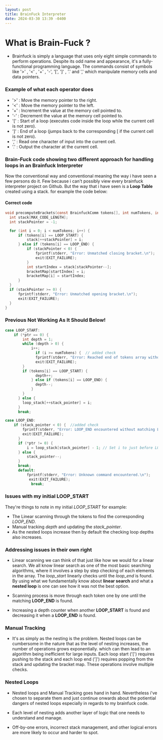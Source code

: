 ```yaml
---
layout: post
title: BrainFuck Interpreter
date: 2024-03-30 13:39 -0400
---
```


# What is Brain-Fuck ?

  - Brainfuck is simply a language that uses only eight simple commands to perform operations. Despite its odd name and appearance, it's a fully-functional programming language. The commands consist of symbols like '>' , '<' , '+' , '-',  '[', ']' , '.' and ',' which manipulate memory cells and data pointers.

### Example of what each operator does
  - '>' : Move the memory pointer to the right.
  - '<' : Move the memory pointer to the left.
  - '+' : Increment the value at the memory cell pointed to.
  - '-' : Decrement the value at the memory cell pointed to.
  - '[' : Start of a loop (executes code inside the loop while the current cell is not zero).
  - ']' : End of a loop (jumps back to the corresponding [ if the current cell is not zero).
  - ',' : Read one character of input into the current cell.
  - '.' : Output the character at the current cell.

### Brain-Fuck code showing two different approach for handling loops in an Brainfuck Interpreter
  Now the conventional way and conventional meaning the way i have seen a few persons do it. Few because i can't possibly view every brainfuck interpreter project on Github. But the way that i have seen is a **Loop Table** created using a stack. for example the code below:

  #### Correct code
  ```c
  void precomputeBrackets(const BrainfuckComm tokens[], int numTokens, int bracketMap[]) {
	int stack[MAX_CODE_LENGTH];
	int stackPointer = -1;

	for (int i = 0; i < numTokens; i++) {
		if (tokens[i] == LOOP_START) {
			stack[++stackPointer] = i;
		} else if (tokens[i] == LOOP_END) {
			if (stackPointer < 0) {
				fprintf(stderr, "Error: Unmatched closing bracket.\n");
				exit(EXIT_FAILURE);
			}
			int startIndex = stack[stackPointer--];
			bracketMap[startIndex] = i;
			bracketMap[i] = startIndex;
		}
	}
	if (stackPointer >= 0) {
		fprintf(stderr, "Error: Unmatched opening bracket.\n");
		exit(EXIT_FAILURE);
	}
}
```
  ### Previous Not Working As It Should Below!
  ```c
  case LOOP_START:
	  if (*ptr == 0) {
		  int depth = 1;
		  while (depth > 0) {
			  i++;
				if (i >= numTokens) {  // added check
				fprintf(stderr, "Error: Reached end of tokens array without finding matching LOOP_END.\n");
				exit(EXIT_FAILURE);
		  }
		  if (tokens[i] == LOOP_START) {
				depth++;
			  } else if (tokens[i] == LOOP_END) {
				depth--;
			  }
		  }
		} else {
		  loop_stack[++stack_pointer] = i;
		}
		break;
```

```c
case LOOP_END:
	if (stack_pointer < 0) {  //added check
		fprintf(stderr, "Error: LOOP_END encountered without matching LOOP_START.\n");
		exit(EXIT_FAILURE);
	  }
	  if (*ptr != 0) {
		  i = loop_stack[stack_pointer] - 1; // Set i to just before LOOP_START to re-evaluate the loop
	  } else {
		  stack_pointer--;
	  }
	  break;
	  default:
		  fprintf(stderr, "Error: Unknown command encountered.\n");
		   exit(EXIT_FAILURE);
			break;
```

### Issues with my initial LOOP_START
  They're things to note in my initial _LOOP_START_ for example:

  - The Linear scanning through the tokens to find the corresponding _LOOP_END_.
  - Manual tracking _depth_ and updating the _stack_pointer_.
  - As the nested loops increase then by default the checking loop depths also increases.

### Addressing issues in their own right

 - Linear scanning we can think of that just like how we would for a linear search. We all know linear search as one of the most basic searching algorithms, where it involves a step by step checking of each elements in the array. The  _loop_start_  linearly checks until the  _loop_end_  is found. By using what we fundamentally know about **linear search** and what a **nested loop** is one can see how it was not the best option.

 - Scanning process is move through each token one by one until the matching **LOOP_END** is found.
 - Increasing a depth counter when another **LOOP_START** is found and decreasing it when a **LOOP_END** is found.

### Manual Tracking
 - It's as simply as the nesting is the problem. Nested loops can be cumbersome in the nature that as the level of nesting increases, the number of operations grows exponentially. which can then lead to an algorithm being  inefficient for large inputs. Each loop start ('[') requires pushing to the stack and each loop end (']') requires popping from the stack and updating the bracket map. These operations involve multiple checks. 

### Nested Loops
 - Nested loops and Manual Tracking goes hand in hand. Nevertheless i've chosen to separate them and just continue onwards about the potiential dangers of nested loops especially in regards to my brainfuck code.

 - Each level of nesting adds another layer of logic that one needs to understand and manage.
 - Off-by-one errors, incorrect stack management, and other logical errors are more likely to occur and 	harder to spot.
